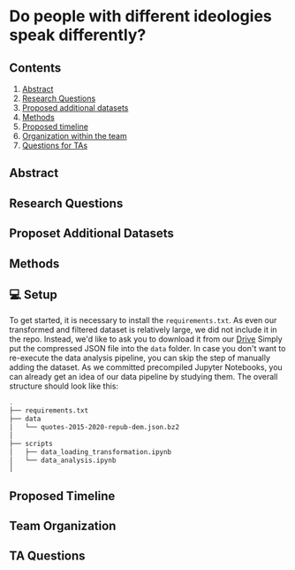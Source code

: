 # Do people with different ideologies speak differently?
## Contents
1. [Abstract](#Abstract)
2. [Research Questions](#Research-Questions)
3. [Proposed additional datasets](#Proposed-Additional-Datasets)
4. [Methods](#Methods)
5. [Proposed timeline](#Proposed-Timeline)
6. [Organization within the team](#Team-Organization)
7. [Questions for TAs](#Questions-for-TAs)
## Abstract

## Research Questions

## Proposet Additional Datasets

## Methods

## 💻 Setup
To get started, it is necessary to install the `requirements.txt`.
As even our transformed and filtered dataset is relatively large, we did not include it in the repo. Instead, we'd like to ask you to download it from our [Drive](https://drive.google.com/drive/folders/1Pi9XV9RcRePrITCkfHs8njhgbE0YbsIy?usp=sharing)
Simply put the compressed JSON file into the `data` folder. In case you don't want to re-execute the data analysis pipeline, you can skip the step of manually adding the dataset. As we committed precompiled Jupyter Notebooks, you can already get an idea of our data pipeline by studying them.
The overall structure should look like this:
```bash
.
├── requirements.txt
├── data
│   └── quotes-2015-2020-repub-dem.json.bz2
│ 
├── scripts
│   ├── data_loading_transformation.ipynb
│   └── data_analysis.ipynb
│ 
```

## Proposed Timeline

## Team Organization

## TA Questions


